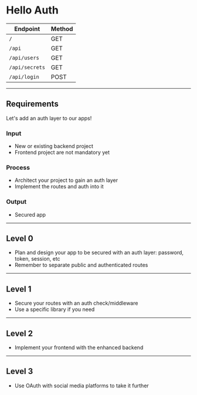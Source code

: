 # Hello Auth

| Endpoint       | Method
|----------------|-------
| `/`            | GET
| `/api`         | GET
| `/api/users`   | GET
| `/api/secrets` | GET
| `/api/login`   | POST

--------------------------------------------------------------------------------

## Requirements

Let's add an auth layer to our apps!

### Input

- New or existing backend project
- Frontend project are not mandatory yet

### Process

- Architect your project to gain an auth layer
- Implement the routes and auth into it

### Output

- Secured app

--------------------------------------------------------------------------------

## Level 0

- Plan and design your app to be secured with an auth layer: password, token, session, etc
- Remember to separate public and authenticated routes

--------------------------------------------------------------------------------

## Level 1

- Secure your routes with an auth check/middleware
- Use a specific library if you need

--------------------------------------------------------------------------------

## Level 2

- Implement your frontend with the enhanced backend

--------------------------------------------------------------------------------

## Level 3

- Use OAuth with social media platforms to take it further

